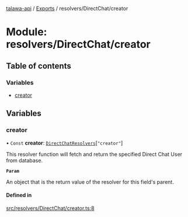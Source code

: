 [talawa-api](../README.md) / [Exports](../modules.md) / resolvers/DirectChat/creator

# Module: resolvers/DirectChat/creator

## Table of contents

### Variables

- [creator](resolvers_DirectChat_creator.md#creator)

## Variables

### creator

• `Const` **creator**: [`DirectChatResolvers`](types_generatedGraphQLTypes.md#directchatresolvers)[``"creator"``]

This resolver function will fetch and return the specified Direct Chat User from database.

**`Param`**

An object that is the return value of the resolver for this field's parent.

#### Defined in

[src/resolvers/DirectChat/creator.ts:8](https://github.com/PalisadoesFoundation/talawa-api/blob/806e21a/src/resolvers/DirectChat/creator.ts#L8)
